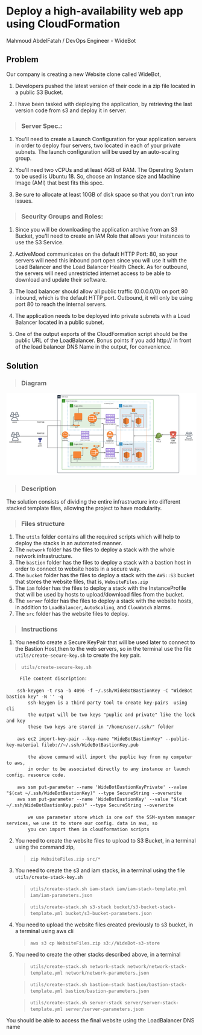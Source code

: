 # Deploy a high-availability web app using CloudFormation
Mahmoud AbdelFatah / DevOps Engineer - WideBot


## Problem

Our company is creating a new Website clone called WideBot,

1. Developers pushed the latest version of their code in a zip file located in a public S3 Bucket.

2. I have been tasked with deploying the application, by retrieving the last version code from s3 and deploy it in server.

 
> ### Server Spec.:

1. You'll need to create a Launch Configuration for your application servers in order to deploy four servers, two located in each of your private subnets. The launch configuration will be used by an auto-scaling group.

2. You'll need two vCPUs and at least 4GB of RAM. The Operating System to be used is Ubuntu 18. So, choose an Instance size and Machine Image (AMI) that best fits this spec.

3. Be sure to allocate at least 10GB of disk space so that you don't run into issues. 


> ### Security Groups and Roles:


1. Since you will be downloading the application archive from an S3 Bucket, you'll need to create an IAM Role that allows your instances to use the S3 Service.

2. ActiveMood communicates on the default HTTP Port: 80, so your servers will need this inbound port open since you will use it with the Load Balancer and the Load Balancer Health Check. As for outbound, the servers will need unrestricted internet access to be able to download and update their software.

3. The load balancer should allow all public traffic (0.0.0.0/0) on port 80 inbound, which is the default HTTP port. Outbound, it will only be using port 80 to reach the internal servers.

4. The application needs to be deployed into private subnets with a Load Balancer located in a public subnet.

5. One of the output exports of the CloudFormation script should be the public URL of the LoadBalancer. Bonus points if you add http:// in front of the load balancer DNS Name in the output, for convenience.



## Solution

> ### Diagram

![Diagram](/docs/Architecture-Diagram.png)

> ### Description

The solution consists of dividing the entire infrastructure into different stacked template files, allowing the project to have modularity.

> ### Files structure
1. The `utils` folder contains all the required scripts which will help to deploy the stacks in an automated manner.
2. The `network` folder has the files to deploy a stack with the whole network infrastructure.
3. The `bastion` folder has the files to deploy a stack with a bastion host in order to connect to website hosts in a secure way.
4. The `bucket` folder has the files to deploy a stack with the `AWS::S3` bucket that stores the website files, that is, `WebsiteFiles.zip`
5. The `iam` folder has the files to deploy a stack with the InstanceProfile that will be used by hosts to upload/download files from the bucket.
6. The `server` folder has the files to deploy a stack with the website hosts, in addition to `LoadBalancer`, `AutoScaling`, and `ClouWatch` alarms.
7. The `src` folder has the website files to deploy.



> ### Instructions

1. You need to create a Secure KeyPair that will be used later to connect to the Bastion Host,then to the web servers, so in the terminal use the file `utils/create-secure-key.sh` to create the key pair.
  
  > `utils/create-secure-key.sh`
	
	     File content discription:

		ssh-keygen -t rsa -b 4096 -f ~/.ssh/WideBotBastionKey -C "WideBot bastion key" -N '' -q
			ssh-keygen is a third party tool to create key-pairs  using cli
			the output will be two keys "puplic and private" like the lock and key
			these two keys are stored in "/home/user/.ssh/" folder

		aws ec2 import-key-pair --key-name "WideBotBastionKey" --public-key-material fileb://~/.ssh/WideBotBastionKey.pub

			the above command will import the puplic key from my computer to aws, 
			in order to be associated directly to any instance or launch config. resource code.

		aws ssm put-parameter --name 'WideBotBastionKeyPrivate' --value "$(cat ~/.ssh/WideBotBastionKey)" --type SecureString --overwrite
		aws ssm put-parameter --name 'WideBotBastionKey' --value "$(cat ~/.ssh/WideBotBastionKey.pub)" --type SecureString --overwrite

			we use parameter store which is one osf the SSM-system manager services, we use it to store our config. data in aws, so 
			you can import them in cloudformation scripts

2. You need to create the website files to upload to S3 Bucket, in a terminal using the command zip, 
    > `zip WebsiteFiles.zip src/*`

3. You need to create the s3 and iam stacks, in a terminal using the file `utils/create-stack-key.sh` 
    > `utils/create-stack.sh iam-stack iam/iam-stack-template.yml iam/iam-parameters.json`
    
    > `utils/create-stack.sh s3-stack bucket/s3-bucket-stack-template.yml bucket/s3-bucket-parameters.json`

4. You need to upload the website files created previously to s3 bucket, in a terminal using aws cli
    > `aws s3 cp WebsiteFiles.zip s3://WideBot-s3-store`

5. You need to create the other stacks described above, in a terminal

    > `utils/create-stack.sh network-stack network/network-stack-template.yml network/network-parameters.json`
    
    > `utils/create-stack.sh bastion-stack bastion/bastion-stack-template.yml bastion/bastion-parameters.json`

    > `utils/create-stack.sh server-stack server/server-stack-template.yml server/server-parameters.json`

You should be able to access the final website using the LoadBalancer DNS name
